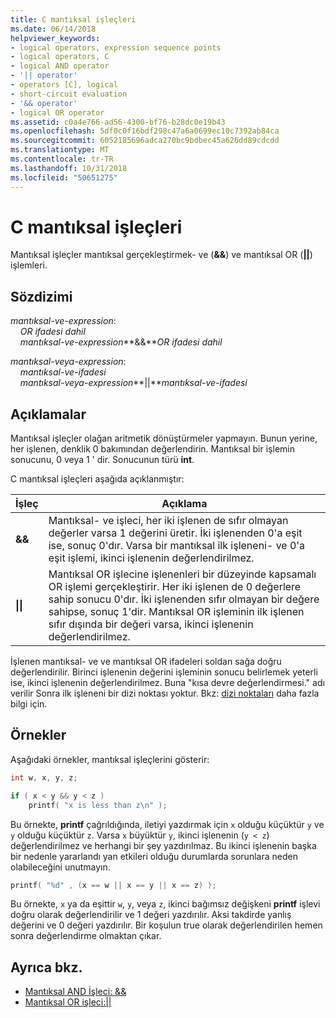 ```yaml
---
title: C mantıksal işleçleri
ms.date: 06/14/2018
helpviewer_keywords:
- logical operators, expression sequence points
- logical operators, C
- logical AND operator
- '|| operator'
- operators [C], logical
- short-circuit evaluation
- '&& operator'
- logical OR operator
ms.assetid: c0a4e766-ad56-4300-bf76-b28dc0e19b43
ms.openlocfilehash: 5df0c0f16bdf298c47a6a0699ec10c7392ab84ca
ms.sourcegitcommit: 6052185696adca270bc9bdbec45a626dd89cdcdd
ms.translationtype: MT
ms.contentlocale: tr-TR
ms.lasthandoff: 10/31/2018
ms.locfileid: "50651275"
---
```

# <a name="c-logical-operators"></a>C mantıksal işleçleri

Mantıksal işleçler mantıksal gerçekleştirmek- ve (**&&**) ve mantıksal OR (**||**) işlemleri.

## <a name="syntax"></a>Sözdizimi

*mantıksal-ve-expression*:<br/>
&nbsp;&nbsp;&nbsp;&nbsp;*OR ifadesi dahil*<br/>
&nbsp;&nbsp;&nbsp;&nbsp;*mantıksal-ve-expression***&&***OR ifadesi dahil* 

*mantıksal-veya-expression*:<br/>
&nbsp;&nbsp;&nbsp;&nbsp;*mantıksal-ve-ifadesi*<br/>
&nbsp;&nbsp;&nbsp;&nbsp;*mantıksal-veya-expression***&#124;&#124;***mantıksal-ve-ifadesi* 

## <a name="remarks"></a>Açıklamalar

Mantıksal işleçler olağan aritmetik dönüştürmeler yapmayın. Bunun yerine, her işlenen, denklik 0 bakımından değerlendirin. Mantıksal bir işlemin sonucunu, 0 veya 1 ' dir. Sonucunun türü **int**.

C mantıksal işleçleri aşağıda açıklanmıştır:

|İşleç|Açıklama|
|--------------|-----------------|
|**&&**|Mantıksal- ve işleci, her iki işlenen de sıfır olmayan değerler varsa 1 değerini üretir. İki işlenenden 0'a eşit ise, sonuç 0'dır. Varsa bir mantıksal ilk işleneni- ve 0'a eşit işlemi, ikinci işlenenin değerlendirilmez.|
|**&#124;&#124;**|Mantıksal OR işlecine işlenenleri bir düzeyinde kapsamalı OR işlemi gerçekleştirir. Her iki işlenen de 0 değerlere sahip sonucu 0'dır. İki işlenenden sıfır olmayan bir değere sahipse, sonuç 1'dir. Mantıksal OR işleminin ilk işlenen sıfır dışında bir değeri varsa, ikinci işlenenin değerlendirilmez.|

İşlenen mantıksal- ve ve mantıksal OR ifadeleri soldan sağa doğru değerlendirilir. Birinci işlenenin değerini işleminin sonucu belirlemek yeterli ise, ikinci işlenenin değerlendirilmez. Buna "kısa devre değerlendirmesi." adı verilir Sonra ilk işleneni bir dizi noktası yoktur. Bkz: [dizi noktaları](../c-language/c-sequence-points.md) daha fazla bilgi için.

## <a name="examples"></a>Örnekler

Aşağıdaki örnekler, mantıksal işleçlerini gösterir:

```C
int w, x, y, z;

if ( x < y && y < z )
    printf( "x is less than z\n" );
```

Bu örnekte, **printf** çağrıldığında, iletiyi yazdırmak için `x` olduğu küçüktür `y` ve `y` olduğu küçüktür `z`. Varsa `x` büyüktür `y`, ikinci işlenenin (`y < z`) değerlendirilmez ve herhangi bir şey yazdırılmaz. Bu ikinci işlenenin başka bir nedenle yararlandı yan etkileri olduğu durumlarda sorunlara neden olabileceğini unutmayın.

```C
printf( "%d" , (x == w || x == y || x == z) );
```

Bu örnekte, `x` ya da eşittir `w`, `y`, veya `z`, ikinci bağımsız değişkeni **printf** işlevi doğru olarak değerlendirilir ve 1 değeri yazdırılır. Aksi takdirde yanlış değerini ve 0 değeri yazdırılır. Bir koşulun true olarak değerlendirilen hemen sonra değerlendirme olmaktan çıkar.

## <a name="see-also"></a>Ayrıca bkz.

- [Mantıksal AND İşleci: &&](../cpp/logical-and-operator-amp-amp.md)
- [Mantıksal OR işleci:&#124;&#124;](../cpp/logical-or-operator-pipe-pipe.md)
